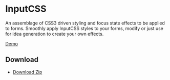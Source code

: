 # InputCSS
An assemblage of CSS3 driven styling and focus state effects to be applied to forms. Smoothly apply InputCSS styles to your forms, modify or just use for idea generation to create your own effects.

[Demo](http://iamalexdaniels.com/inputcss.html)

## Download

- [Download Zip](https://iamalexdaniels.com/css/InputCSS-Master.zip)